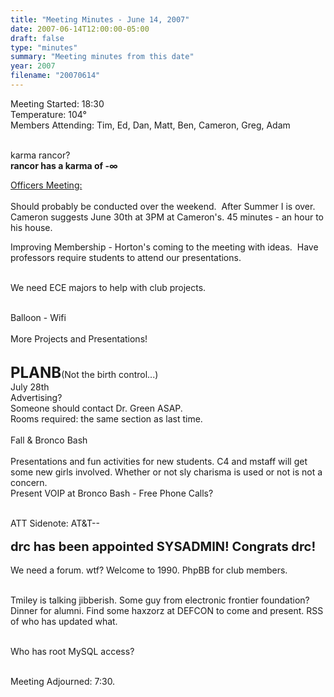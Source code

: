 ```yaml
---
title: "Meeting Minutes - June 14, 2007"
date: 2007-06-14T12:00:00-05:00
draft: false
type: "minutes"
summary: "Meeting minutes from this date"
year: 2007
filename: "20070614"
---
```


Meeting Started: 18:30<br />
Temperature: 104°<br />
Members Attending: Tim, Ed, Dan, Matt, Ben, Cameron, Greg, Adam<br /><br />

karma rancor?<br />
<strong> rancor has a karma of -&#8734;</strong><br />

<div><u>Officers Meeting:</u></div><br />
Should probably be conducted over the weekend.&nbsp; After Summer I is over.&nbsp; Cameron suggests June 30th at 3PM at Cameron's. 45 minutes - an hour to his house.<br />

Improving Membership - Horton's coming to the meeting with ideas.&nbsp; Have professors require students to attend our presentations.<br /><br />

We need ECE majors to help with club projects.<br /> <br />

Balloon - Wifi<br /><br />
More Projects and Presentations!<br /><br />

<span style="font-weight: bolder; font-size: 24px;">PLANB</span>(Not the birth control...)<br />
July 28th<br />
Advertising?<br />
Someone should contact Dr. Green ASAP.<br />
Rooms required: the same section as last time.<br />
<br />
Fall &amp; Bronco Bash<br /><br />
Presentations and fun activities for new students.  C4 and mstaff will get some new girls involved.  Whether or not sly charisma is used or not is not a concern.<br />
Present VOIP at Bronco Bash - Free Phone Calls?<br /><br />

ATT Sidenote: AT&T--<br />
<br />
<span style="font-size:20px"><strong>drc has been appointed SYSADMIN!  Congrats drc!</strong></span>
<br /><br />
We need a forum.  wtf? Welcome to 1990.  PhpBB for club members.<br /><br />

Tmiley is talking jibberish.  Some guy from electronic frontier foundation?  Dinner for alumni.  Find some haxzorz at DEFCON to come and present. RSS of who has updated what.<br /><br />

Who has root MySQL access?<br /><br />

Meeting Adjourned: 7:30.
 
